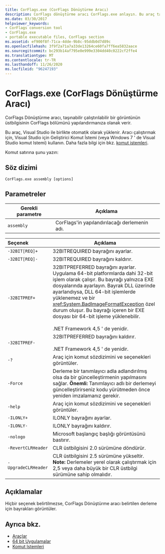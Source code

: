 ```yaml
---
title: CorFlags.exe (CorFlags Dönüştürme Aracı)
description: CorFlags dönüştürme aracı CorFlags.exe anlayın. Bu araç taşınabilir bir yürütülebilir görüntünün üst bilgisinin CorFlags bölümünü yapılandırmanızı sağlar.
ms.date: 03/30/2017
helpviewer_keywords:
- CorFlags conversion tool
- CorFlags.exe
- portable executable files, CorFlags section
ms.assetid: ef900f8f-71ca-4dde-9b8c-95ddb0d7d89c
ms.openlocfilehash: 3f9f2a71a7a33de13264ce60fa7ff6ea5832aace
ms.sourcegitcommit: bc293b14af795e0e999e3304dd40c0222cf2ffe4
ms.translationtype: MT
ms.contentlocale: tr-TR
ms.lasthandoff: 11/26/2020
ms.locfileid: "96247193"
---
```

# <a name="corflagsexe-corflags-conversion-tool"></a>CorFlags.exe (CorFlags Dönüştürme Aracı)

CorFlags Dönüştürme aracı, taşınabilir çalıştırılabilir bir görüntünün üstbilgisinin CorFlags bölümünü yapılandırmanıza olanak verir.  
  
 Bu araç, Visual Studio ile birlikte otomatik olarak yüklenir. Aracı çalıştırmak için, Visual Studio için Geliştirici Komut İstemi (veya Windows 7 ' de Visual Studio komut Istemi) kullanın. Daha fazla bilgi için bkz. [komut istemleri](developer-command-prompt-for-vs.md).  
  
 Komut satırına şunu yazın:  
  
## <a name="syntax"></a>Söz dizimi  
  
```console  
CorFlags.exe assembly [options]  
```  
  
## <a name="parameters"></a>Parametreler  
  
|Gerekli parametre|Açıklama|  
|------------------------|-----------------|  
|`assembly`|CorFlags'in yapılandırılacağı derlemenin adı.|  
  
|Seçenek|Açıklama|  
|:------------|-----------------|  
|`-32BIT[REQ]+`|32BITREQUIRED bayrağını ayarlar.|  
|`-32BIT[REQ]-`|32BITREQUIRED bayrağını kaldırır.|  
|`-32BITPREF+`|32BITPREFERRED bayrağını ayarlar. Uygulama 64-bit platformlarda dahi 32-bit işlem olarak çalışır. Bu bayrağı yalnızca EXE dosyalarında ayarlayın. Bayrak DLL üzerinde ayarlandıysa, DLL 64-bit işlemlerde yüklenemez ve bir <xref:System.BadImageFormatException> özel durum oluşur. Bu bayrağı içeren bir EXE dosyası bir 64-bit işleme yüklenebilir.<br /><br /> .NET Framework 4,5 ' de yenidir.|  
|`-32BITPREF-`|32BITPREFERRED bayrağını kaldırır.<br /><br /> .NET Framework 4,5 ' de yenidir.|  
|`-?`|Araç için komut sözdizimini ve seçenekleri görüntüler.|  
|`-Force`|Derleme bir tanımlayıcı adla adlandırılmış olsa da bir güncelleştirmenin yapılmasını sağlar. **Önemli:**  Tanımlayıcı adlı bir derlemeyi güncelleştirirseniz kodu yürütmeden önce yeniden imzalamanız gerekir.|  
|`-help`|Araç için komut sözdizimini ve seçenekleri görüntüler.|  
|`-ILONLY+`|ILONLY bayrağını ayarlar.|  
|`-ILONLY-`|ILONLY bayrağını kaldırır.|  
|`-nologo`|Microsoft başlangıç başlığı görüntüsünü bastırır.|  
|`-RevertCLRHeader`|CLR üstbilgisini 2.0 sürümüne döndürür.|  
|`-UpgradeCLRHeader`|CLR üstbilgisini 2.5 sürümüne yükseltir. **Note:**  Derlemeler yerel olarak çalıştırmak için 2,5 veya daha büyük bir CLR üstbilgi sürümüne sahip olmalıdır.|  
  
## <a name="remarks"></a>Açıklamalar  

 Hiçbir seçenek belirtilmezse, CorFlags Dönüştürme aracı belirtilen derleme için bayrakları görüntüler.  
  
## <a name="see-also"></a>Ayrıca bkz.

- [Araçlar](index.md)
- [64 bit Uygulamalar](../64-bit-apps.md)
- [Komut Istemleri](developer-command-prompt-for-vs.md)

